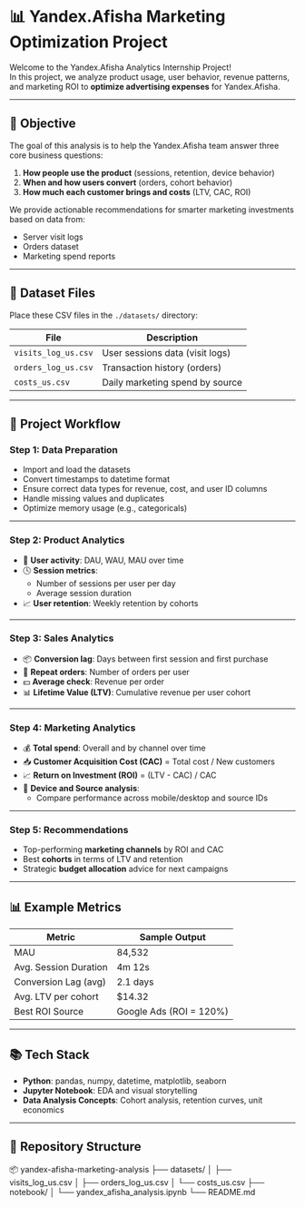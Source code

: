 # 📊 Yandex.Afisha Marketing Optimization Project

Welcome to the Yandex.Afisha Analytics Internship Project!  
In this project, we analyze product usage, user behavior, revenue patterns, and marketing ROI to **optimize advertising expenses** for Yandex.Afisha.

---

## 🎯 Objective

The goal of this analysis is to help the Yandex.Afisha team answer three core business questions:

1. **How people use the product** (sessions, retention, device behavior)
2. **When and how users convert** (orders, cohort behavior)
3. **How much each customer brings and costs** (LTV, CAC, ROI)

We provide actionable recommendations for smarter marketing investments based on data from:
- Server visit logs
- Orders dataset
- Marketing spend reports

---

## 📁 Dataset Files

Place these CSV files in the `./datasets/` directory:

| File | Description |
|------|-------------|
| `visits_log_us.csv` | User sessions data (visit logs) |
| `orders_log_us.csv` | Transaction history (orders) |
| `costs_us.csv` | Daily marketing spend by source |

---

## 🧠 Project Workflow

### Step 1: Data Preparation

- Import and load the datasets
- Convert timestamps to datetime format
- Ensure correct data types for revenue, cost, and user ID columns
- Handle missing values and duplicates
- Optimize memory usage (e.g., categoricals)

---

### Step 2: Product Analytics

- 👥 **User activity**: DAU, WAU, MAU over time
- 🕓 **Session metrics**:
  - Number of sessions per user per day
  - Average session duration
- 📈 **User retention**: Weekly retention by cohorts

---

### Step 3: Sales Analytics

- 📦 **Conversion lag**: Days between first session and first purchase
- 🔁 **Repeat orders**: Number of orders per user
- 💵 **Average check**: Revenue per order
- 📊 **Lifetime Value (LTV)**: Cumulative revenue per user cohort

---

### Step 4: Marketing Analytics

- 💰 **Total spend**: Overall and by channel over time
- 📥 **Customer Acquisition Cost (CAC)** = Total cost / New customers
- 📈 **Return on Investment (ROI)** = (LTV - CAC) / CAC
- 📱 **Device and Source analysis**:
  - Compare performance across mobile/desktop and source IDs

---

### Step 5: Recommendations

- Top-performing **marketing channels** by ROI and CAC
- Best **cohorts** in terms of LTV and retention
- Strategic **budget allocation** advice for next campaigns

---

## 📊 Example Metrics

| Metric | Sample Output |
|--------|---------------|
| MAU | 84,532 |
| Avg. Session Duration | 4m 12s |
| Conversion Lag (avg) | 2.1 days |
| Avg. LTV per cohort | $14.32 |
| Best ROI Source | Google Ads (ROI = 120%) |

---

## 📚 Tech Stack

- **Python**: pandas, numpy, datetime, matplotlib, seaborn
- **Jupyter Notebook**: EDA and visual storytelling
- **Data Analysis Concepts**: Cohort analysis, retention curves, unit economics

---

## 📁 Repository Structure

📦 yandex-afisha-marketing-analysis
├── datasets/
│ ├── visits_log_us.csv
│ ├── orders_log_us.csv
│ └── costs_us.csv
├── notebook/
│ └── yandex_afisha_analysis.ipynb
└── README.md
